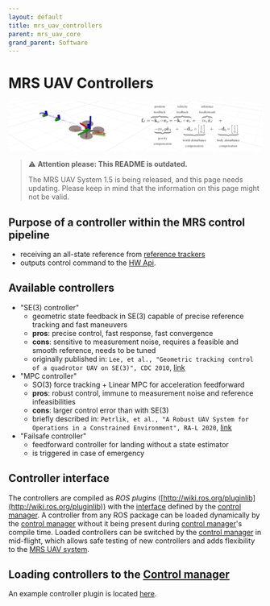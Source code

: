 ```yaml
---
layout: default
title: mrs_uav_controllers
parent: mrs_uav_core
grand_parent: Software
---
```

# MRS UAV Controllers

![](fig/thumbnail.jpg)

> :warning: **Attention please: This README is outdated.**
>
> The MRS UAV System 1.5 is being released, and this page needs updating. Please keep in mind that the information on this page might not be valid.

## Purpose of a controller within the MRS control pipeline

* receiving an all-state reference from [reference trackers](https://github.com/ctu-mrs/mrs_uav_trackers)
* outputs control command to the [HW Api](https://github.com/ctu-mrs/mrs_uav_hw_api).

## Available controllers

* "SE(3) controller"
  * geometric state feedback in SE(3) capable of precise reference tracking and fast maneuvers
  * **pros**: precise control, fast response, fast convergence
  * **cons**: sensitive to measurement noise, requires a feasible and smooth reference, needs to be tuned
  * originally published in: `Lee, et al., "Geometric tracking control of a quadrotor UAV on SE(3)", CDC 2010`, [link](https://ieeexplore.ieee.org/abstract/document/5717652)
* "MPC controller"
  * SO(3) force tracking + Linear MPC for acceleration feedforward
  * **pros**: robust control, immune to measurement noise and reference infeasibilities
  * **cons**: larger control error than with SE(3)
  * briefly described in: `Petrlik, et al., "A Robust UAV System for Operations in a Constrained Environment", RA-L 2020`, [link](https://ieeexplore.ieee.org/abstract/document/8979150)
* "Failsafe controller"
  * feedforward controller for landing without a state estimator
  * is triggered in case of emergency

## Controller interface

The controllers are compiled as *ROS plugins* ([http://wiki.ros.org/pluginlib](http://wiki.ros.org/pluginlib)) with the [interface](https://github.com/ctu-mrs/mrs_uav_managers/blob/master/include/mrs_uav_managers/controller.h) defined by the [control manager](https://github.com/ctu-mrs/mrs_uav_managers).
A controller from any ROS package can be loaded dynamically by the [control manager](https://github.com/ctu-mrs/mrs_uav_managers) without it being present during [control manager](https://github.com/ctu-mrs/mrs_uav_managers)'s compile time.
Loaded controllers can be switched by the [control manager](https://github.com/ctu-mrs/mrs_uav_managers) in mid-flight, which allows safe testing of new controllers and adds flexibility to the [MRS UAV system](https://github.com/ctu-mrs/mrs_uav_system).

## Loading controllers to the [Control manager](https://github.com/ctu-mrs/mrs_uav_managers)

An example controller plugin is located [here](https://github.com/ctu-mrs/mrs_core_examples).
